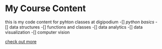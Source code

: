 # My Course Content
this is my code content for pyhton classes at digipodium 
-[] *python basics*
-[] data structures
-[] functions and classes
-[] data analytics
-[] data visualization
-[] computer vision


 [check out more](https://google.com)